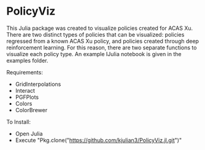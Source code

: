 # PolicyViz

This Julia package was created to visualize policies created for ACAS Xu. There are two distinct types of policies that can be visualized: policies regressed from a known ACAS Xu policy, and policies created through deep reinforcement learning. For this reason, there are two separate functions to visualize each policy type. An example IJulia notebook is given in the examples folder.

Requirements:
* GridInterpolations
* Interact
* PGFPlots
* Colors
* ColorBrewer

To Install:
* Open Julia
* Execute "Pkg.clone("https://github.com/kjulian3/PolicyViz.jl.git")"
